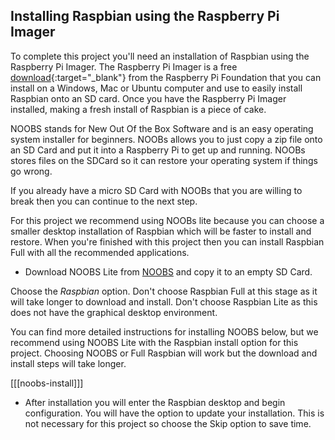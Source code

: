 ## Installing Raspbian using the Raspberry Pi Imager

To complete this project you'll need an installation of Raspbian using the Raspberry Pi Imager. The Raspberry Pi Imager is a free [download](https://www.raspberrypi.org/downloads/){:target="_blank"} from the Raspberry Pi Foundation that you can install on a Windows, Mac or Ubuntu computer and use to easily install Raspbian onto an SD card. Once you have the Raspberry Pi Imager installed, making a fresh install of Raspbian is a piece of cake.

NOOBS stands for New Out Of the Box Software and is an easy operating system installer for beginners. NOOBs allows you to just copy a zip file onto an SD Card and put it into a Raspberry Pi to get up and running. NOOBs stores files on the SDCard so it can restore your operating system if things go wrong. 

If you already have a micro SD Card with NOOBs that you are willing to break then you can continue to the next step. 

For this project we recommend using NOOBs lite because you can choose a smaller desktop installation of Raspbian which will be faster to install and restore. When you're finished with this project then you can install Raspbian Full with all the recommended applications. 

+ Download NOOBS Lite from [NOOBS](https://www.raspberrypi.org/downloads/noobs/) and copy it to an empty SD Card. 

Choose the *Raspbian* option. Don't choose Raspbian Full at this stage as it will take longer to download and install. Don't choose Raspbian Lite as this does not have the graphical desktop environment. 

You can find more detailed instructions for installing NOOBS below, but we recommend using NOOBS Lite with the Raspbian install option for this project. Choosing NOOBS or Full Raspbian will work but the download and install steps will take longer. 

[[[noobs-install]]]

+ After installation you will enter the Raspbian desktop and begin configuration. You will have the option to update your installation. This is not necessary for this project so choose the Skip option to save time. 




